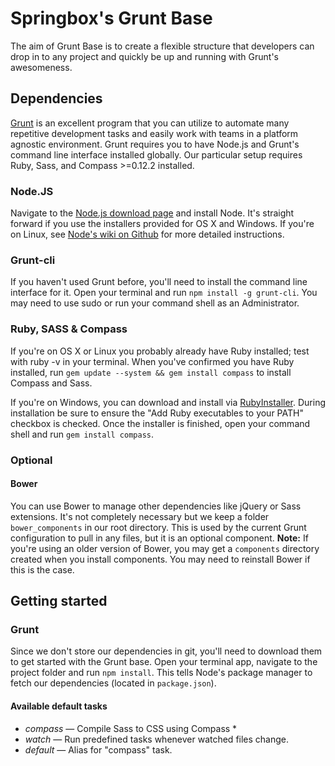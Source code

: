 # Springbox's Grunt Base

The aim of Grunt Base is to create a flexible structure that developers can drop in to any project and quickly be up and running with Grunt's awesomeness.

## Dependencies
[Grunt](http://gruntjs.com/) is an excellent program that you can utilize to automate many repetitive development tasks and easily work with teams in a platform agnostic environment. Grunt requires you to have Node.js and Grunt's command line interface installed globally. Our particular setup requires Ruby, Sass, and Compass >=0.12.2 installed. 

### Node.JS
Navigate to the [Node.js download page](http://nodejs.org/download/) and install Node. It's straight forward if you use the installers provided for OS X and Windows. If you're on Linux, see [Node's wiki on Github](https://github.com/joyent/node/wiki/Installation) for more detailed instructions.

### Grunt-cli
If you haven't used Grunt before, you'll need to install the command line interface for it. Open your terminal and run `npm install -g grunt-cli`. You may need to use sudo or run your command shell as an Administrator.

### Ruby, SASS & Compass
If you're on OS X or Linux you probably already have Ruby installed; test with ruby -v in your terminal. When you've confirmed you have Ruby installed, run `gem update --system && gem install compass` to install Compass and Sass.

If you're on Windows, you can download and install via [RubyInstaller](http://rubyinstaller.org/downloads/). During installation be sure to ensure the "Add Ruby executables to your PATH" checkbox is checked. Once the installer is finished, open your command shell and run `gem install compass`.

### Optional

#### Bower

You can use Bower to manage other dependencies like jQuery or Sass extensions. It's not completely necessary but we keep a folder `bower_components` in our root directory. This is used by the current Grunt configuration to pull in any files, but it is an optional component. 
**Note:** If you're using an older version of Bower, you may get a `components` directory created when you install components. You may need to reinstall Bower if this is the case.
 
## Getting started

### Grunt
Since we don't store our dependencies in git, you'll need to download them to get started with the Grunt base. Open your terminal app, navigate to the project folder and run `npm install`. This tells Node's package manager to fetch our dependencies (located in `package.json`).

#### Available default tasks

- *compass* — Compile Sass to CSS using Compass *                            
- *watch* — Run predefined tasks whenever watched files change.            
- *default* — Alias for "compass" task.    

